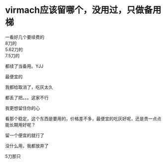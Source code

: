# virmach应该留哪个，没用过，只做备用梯


<img src="static/image/smiley/default/sweat.gif" smilieid="10" border="0" alt="" /> <br />
一看好几个要续费的<br />
8刀的<br />
5.62刀的<br />
7.5刀的

都续了当备用。YJJ

最便宜的<img src="static/image/smiley/default/sweat.gif" smilieid="10" border="0" alt="" />

我都给取消了，吃灰太久

都丢了把。。。这家不行

我更想留住你的心<img src="static/image/smiley/default/kiss.gif" smilieid="16" border="0" alt="" />

看那个稳定，这个东西是要用的，价格差不多，最便宜的吃灰好呢，还是贵一点点能长期用好呢？

留一个便宜的就行了

没什么用，我都放弃了

5刀那只
